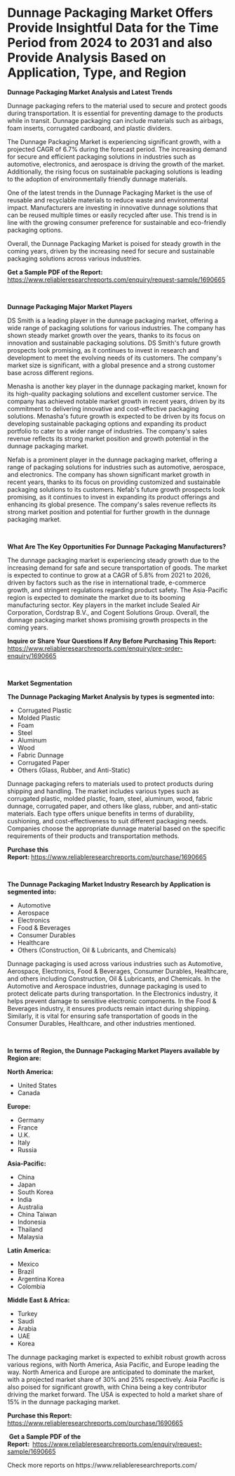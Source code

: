 <p><h1>Dunnage Packaging Market Offers Provide Insightful Data for the Time Period from 2024 to 2031 and also Provide Analysis Based on Application, Type, and Region</h1></p><p><strong>Dunnage Packaging Market Analysis and Latest Trends</strong></p>
<p><p>Dunnage packaging refers to the material used to secure and protect goods during transportation. It is essential for preventing damage to the products while in transit. Dunnage packaging can include materials such as airbags, foam inserts, corrugated cardboard, and plastic dividers.</p><p>The Dunnage Packaging Market is experiencing significant growth, with a projected CAGR of 6.7% during the forecast period. The increasing demand for secure and efficient packaging solutions in industries such as automotive, electronics, and aerospace is driving the growth of the market. Additionally, the rising focus on sustainable packaging solutions is leading to the adoption of environmentally friendly dunnage materials.</p><p>One of the latest trends in the Dunnage Packaging Market is the use of reusable and recyclable materials to reduce waste and environmental impact. Manufacturers are investing in innovative dunnage solutions that can be reused multiple times or easily recycled after use. This trend is in line with the growing consumer preference for sustainable and eco-friendly packaging options.</p><p>Overall, the Dunnage Packaging Market is poised for steady growth in the coming years, driven by the increasing need for secure and sustainable packaging solutions across various industries.</p></p>
<p><strong>Get a Sample PDF of the Report:&nbsp;</strong> <a href="https://www.reliableresearchreports.com/enquiry/request-sample/1690665">https://www.reliableresearchreports.com/enquiry/request-sample/1690665</a></p>
<p>&nbsp;</p>
<p><strong>Dunnage Packaging Major Market Players</strong></p>
<p><p>DS Smith is a leading player in the dunnage packaging market, offering a wide range of packaging solutions for various industries. The company has shown steady market growth over the years, thanks to its focus on innovation and sustainable packaging solutions. DS Smith's future growth prospects look promising, as it continues to invest in research and development to meet the evolving needs of its customers. The company's market size is significant, with a global presence and a strong customer base across different regions.</p><p>Menasha is another key player in the dunnage packaging market, known for its high-quality packaging solutions and excellent customer service. The company has achieved notable market growth in recent years, driven by its commitment to delivering innovative and cost-effective packaging solutions. Menasha's future growth is expected to be driven by its focus on developing sustainable packaging options and expanding its product portfolio to cater to a wider range of industries. The company's sales revenue reflects its strong market position and growth potential in the dunnage packaging market.</p><p>Nefab is a prominent player in the dunnage packaging market, offering a range of packaging solutions for industries such as automotive, aerospace, and electronics. The company has shown significant market growth in recent years, thanks to its focus on providing customized and sustainable packaging solutions to its customers. Nefab's future growth prospects look promising, as it continues to invest in expanding its product offerings and enhancing its global presence. The company's sales revenue reflects its strong market position and potential for further growth in the dunnage packaging market.</p></p>
<p>&nbsp;</p>
<p><strong>What Are The Key Opportunities For Dunnage Packaging Manufacturers?</strong></p>
<p><p>The dunnage packaging market is experiencing steady growth due to the increasing demand for safe and secure transportation of goods. The market is expected to continue to grow at a CAGR of 5.8% from 2021 to 2026, driven by factors such as the rise in international trade, e-commerce growth, and stringent regulations regarding product safety. The Asia-Pacific region is expected to dominate the market due to its booming manufacturing sector. Key players in the market include Sealed Air Corporation, Cordstrap B.V., and Cogent Solutions Group. Overall, the dunnage packaging market shows promising growth prospects in the coming years.</p></p>
<p><strong>Inquire or Share Your Questions If Any Before Purchasing This Report:</strong> <a href="https://www.reliableresearchreports.com/enquiry/pre-order-enquiry/1690665">https://www.reliableresearchreports.com/enquiry/pre-order-enquiry/1690665</a></p>
<p>&nbsp;</p>
<p><strong>Market Segmentation</strong></p>
<p><strong>The Dunnage Packaging Market Analysis by types is segmented into:</strong></p>
<p><ul><li>Corrugated Plastic</li><li>Molded Plastic</li><li>Foam</li><li>Steel</li><li>Aluminum</li><li>Wood</li><li>Fabric Dunnage</li><li>Corrugated Paper</li><li>Others (Glass, Rubber, and Anti-Static)</li></ul></p>
<p><p>Dunnage packaging refers to materials used to protect products during shipping and handling. The market includes various types such as corrugated plastic, molded plastic, foam, steel, aluminum, wood, fabric dunnage, corrugated paper, and others like glass, rubber, and anti-static materials. Each type offers unique benefits in terms of durability, cushioning, and cost-effectiveness to suit different packaging needs. Companies choose the appropriate dunnage material based on the specific requirements of their products and transportation methods.</p></p>
<p><strong>Purchase this Report:&nbsp;</strong><a href="https://www.reliableresearchreports.com/purchase/1690665">https://www.reliableresearchreports.com/purchase/1690665</a></p>
<p>&nbsp;</p>
<p><strong>The Dunnage Packaging Market Industry Research by Application is segmented into:</strong></p>
<p><ul><li>Automotive</li><li>Aerospace</li><li>Electronics</li><li>Food & Beverages</li><li>Consumer Durables</li><li>Healthcare</li><li>Others (Construction, Oil & Lubricants, and Chemicals)</li></ul></p>
<p><p>Dunnage packaging is used across various industries such as Automotive, Aerospace, Electronics, Food & Beverages, Consumer Durables, Healthcare, and others including Construction, Oil & Lubricants, and Chemicals. In the Automotive and Aerospace industries, dunnage packaging is used to protect delicate parts during transportation. In the Electronics industry, it helps prevent damage to sensitive electronic components. In the Food & Beverages industry, it ensures products remain intact during shipping. Similarly, it is vital for ensuring safe transportation of goods in the Consumer Durables, Healthcare, and other industries mentioned.</p></p>
<p>&nbsp;</p>
<p><strong>In terms of Region, the Dunnage Packaging Market Players available by Region are:</strong></p>
<p>
    <p> <strong> North America: </strong>
        <ul>
            <li>United States</li>
            <li>Canada</li>
        </ul>
        </p> 
    <p> <strong> Europe: </strong>
        <ul>
            <li>Germany</li>
            <li>France</li>
            <li>U.K.</li>
            <li>Italy</li>
            <li>Russia</li>
        </ul>
        </p> 
    <p> <strong> Asia-Pacific: </strong>
        <ul>
            <li>China</li>
            <li>Japan</li>
            <li>South Korea</li>
            <li>India</li>
            <li>Australia</li>
            <li>China Taiwan</li>
            <li>Indonesia</li>
            <li>Thailand</li>
            <li>Malaysia</li>
        </ul>
        </p> 
    <p> <strong> Latin America: </strong>
        <ul>
            <li>Mexico</li>
            <li>Brazil</li>
            <li>Argentina Korea</li>
            <li>Colombia</li>
        </ul>
        </p> 
    <p> <strong> Middle East & Africa: </strong>
        <ul>
            <li>Turkey</li>
            <li>Saudi</li>
            <li>Arabia</li>
            <li>UAE</li>
            <li>Korea</li>
        </ul>
    </p>
    </p>
<p><p>The dunnage packaging market is expected to exhibit robust growth across various regions, with North America, Asia Pacific, and Europe leading the way. North America and Europe are anticipated to dominate the market, with a projected market share of 30% and 25% respectively. Asia Pacific is also poised for significant growth, with China being a key contributor driving the market forward. The USA is expected to hold a market share of 15% in the dunnage packaging market.</p></p>
<p><strong>Purchase this Report: </strong><a href="https://www.reliableresearchreports.com/purchase/1690665">https://www.reliableresearchreports.com/purchase/1690665</a></p>
<p>&nbsp;<strong>Get a Sample PDF of the Report:&nbsp;&nbsp;</strong><a href="https://www.reliableresearchreports.com/enquiry/request-sample/1690665">https://www.reliableresearchreports.com/enquiry/request-sample/1690665</a></p>
<p><strong></strong></p>
<p>Check more reports on https://www.reliableresearchreports.com/</p>
